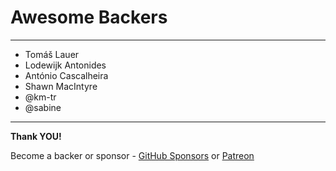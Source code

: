 # Awesome Backers

---

- Tomáš Lauer
- Lodewijk Antonides
- António Cascalheira
- Shawn MacIntyre
- @km-tr
- @sabine

---

**Thank YOU!**

Become a backer or sponsor - [GitHub Sponsors](https://github.com/sponsors/MartinKavik) or [Patreon](https://www.patreon.com/martinkavik)
